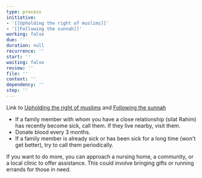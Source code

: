 ```yaml
---
type: process
initiative:
- '[[Upholding the right of muslims]]'
- '[[Following the sunnah]]'
working: false
due: ''
duration: null
recurrence: ''
start: ''
waiting: false
review: ''
file: ''
context: ''
dependency: ''
step: ''
---
```


Link to [Upholding the right of muslims](Initiatives/worship/Upholding%20the%20right%20of%20muslims.md) and [Following the sunnah](Initiatives/worship/Following%20the%20sunnah.md)

* If a family member with whom you have a close relationship (silat Rahim) has recently become sick, call them. If they live nearby, visit them.
* Donate blood every 3 months.
* If a family member is already sick or has been sick for a long time (won't get better), try to call them periodically.

If you want to do more, you can approach a nursing home, a community, or a local clinic to offer assistance. This could involve bringing gifts or running errands for those in need.
